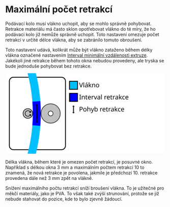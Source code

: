 Maximální počet retrakcí
====
Podávací kolo musí vlákno uchopit, aby se mohlo správně pohybovat. Retrakce materiálu má často sklon opotřebovat vlákno do té míry, že ho podávací kolo již nemůže správně uchopit. Toto nastavení omezuje počet retrakcí v určité délce vlákna, aby se zabránilo tomuto obroušení.

Toto nastavení udává, kolikrát může být vlákno zataženo během délky vlákna označené nastavením [Interval minimální vzdálenosti extruze](retraction_extrusion_window.md). Jakékoli jiné retrakce během tohoto okna nebudou provedeny, ale tryska se bude jednoduše pohybovat bez retrakce.

![Vizualizace retrakce během určité délky vlákna](../images/retraction_count_max_cs.svg)

Délka vlákna, během které je omezen počet retrakcí, je posuvné okno. Například s délkou okna 3 mm a maximálním počtem retrakcí 10 to znamená, že nová retrakce je povolena, jakmile je předchozí 10. retrakce provedena dále než 3 mm zpět na vlákně.

Snížení maximálního počtu retrakcí sníží broušení vlákna. To je užitečné pro měkčí materiály, jako je PVA. To však také zvýší strunování, protože se již nebude stahovat do pozice, kde to bylo zjevně žádoucí.
